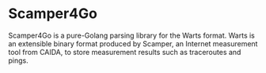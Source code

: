 # Scamper4Go

Scamper4Go is a pure-Golang parsing library for the Warts format. Warts is an extensible binary format produced by Scamper, an Internet measurement tool from CAIDA, to store measurement results such as traceroutes and pings.
